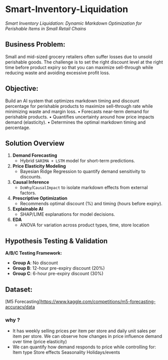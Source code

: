 # Smart-Inventory-Liquidation

_Smart Inventory Liquidation: Dynamic Markdown Optimization for Perishable Items in Small Retail Chains_

## Business Problem:
Small and mid-sized grocery retailers often suffer losses due to unsold perishable goods. The challenge is to set the right discount level at the right time before product expiry so that you can maximize sell-through while reducing waste and avoiding excessive profit loss.

## Objective:
Build an AI system that optimizes markdown timing and discount percentage for perishable products to maximize sell-through rate while minimizing waste and margin loss.
	• Forecasts near-term demand for perishable products.
	• Quantifies uncertainty around how price impacts demand (elasticity).
	• Determines the optimal markdown timing and percentage.

## Solution Overview
1. **Demand Forecasting**  
   - Hybrid `SARIMA + LSTM` model for short-term predictions.
2. **Price Elasticity Modeling**  
   - Bayesian Ridge Regression to quantify demand sensitivity to discounts.
3. **Causal Inference**  
   - `DoWhy`/`CausalImpact` to isolate markdown effects from external factors.
4. **Prescriptive Optimization**  
   - Recommends optimal discount (%) and timing (hours before expiry).
5. **Explainable AI**
   - SHAP/LIME explanations for model decisions.
6. **EDA**
   - ANOVA for variation across product types, time, store location


## Hypothesis Testing & Validation
**A/B/C Testing Framework:**  
- **Group A**: No discount  
- **Group B**: 12-hour pre-expiry discount (20%)  
- **Group C**: 6-hour pre-expiry discount (30%)

## Dataset: 
[M5 Forecasting]https://www.kaggle.com/competitions/m5-forecasting-accuracy/data
### why ?
- It has weekly selling prices per item per store and daily unit sales per item per store. We can observe how changes in price influence demand over time (price elasticity)
- We can quantify how demand responds to price while controlling for:
    Item type
  	Store effects
  	Seasonality
  	Holidays/events

